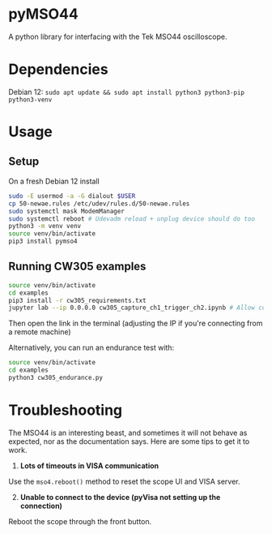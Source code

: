 # pyMSO44
A python library for interfacing with the Tek MSO44 oscilloscope.

# Dependencies
Debian 12: `sudo apt update && sudo apt install python3 python3-pip python3-venv`

# Usage
## Setup
On a fresh Debian 12 install
```bash
sudo -E usermod -a -G dialout $USER
cp 50-newae.rules /etc/udev/rules.d/50-newae.rules
sudo systemctl mask ModemManager
sudo systemctl reboot # Udevadm reload + unplug device should do too
python3 -m venv venv
source venv/bin/activate
pip3 install pymso4
```

## Running CW305 examples
```bash
source venv/bin/activate
cd examples
pip3 install -r cw305_requirements.txt
jupyter lab --ip 0.0.0.0 cw305_capture_ch1_trigger_ch2.ipynb # Allow connections from any machine in the net
```
Then open the link in the terminal (adjusting the IP if you're connecting from a remote machine)

Alternatively, you can run an endurance test with:
```bash
source venv/bin/activate
cd examples
python3 cw305_endurance.py
```

# Troubleshooting
The MSO44 is an interesting beast, and sometimes it will not behave as
expected, nor as the documentation says. Here are some tips to get it to work.

1. **Lots of timeouts in VISA communication**

Use the `mso4.reboot()` method to reset the scope UI and VISA server.

2. **Unable to connect to the device (pyVisa not setting up the connection)**

Reboot the scope through the front button.
